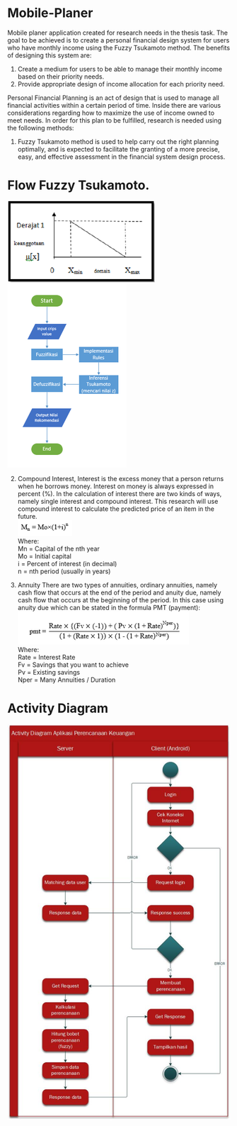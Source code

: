 # Mobile-Planer
Mobile planer application created for research needs in the thesis task. The goal to be achieved is to create a personal financial design system for users who have monthly income using the Fuzzy Tsukamoto method.
The benefits of designing this system are:
1. Create a medium for users to be able to manage their monthly income based on their priority needs.
2. Provide appropriate design of income allocation for each priority need.

Personal Financial Planning is an act of design that is used to manage all financial activities within a certain period of time. Inside there are various considerations regarding how to maximize the use of income owned to meet needs.
In order for this plan to be fulfilled, research is needed using the following methods:

1. Fuzzy Tsukamoto method is used to help carry out the right planning optimally, and is expected to facilitate the granting of a more precise, easy, and effective assessment in the financial system design process. 

# Flow Fuzzy Tsukamoto. 

![alt text](https://github.com/supra-yogi/mobile-planer/blob/master/Linear%20Fuzzy.png)
![alt text](https://github.com/supra-yogi/mobile-planer/blob/master/Flowchart.PNG)

2. Compound Interest, Interest is the excess money that a person returns when he borrows money. Interest on money is always expressed in percent (%). In the calculation of interest there are two kinds of ways, namely single interest and compound interest. This research will use compound interest to calculate the predicted price of an item in the future. <br>
![alt text](https://github.com/supra-yogi/mobile-planer/blob/master/Compound%20Interest.PNG) <br>
Where: <br>
Mn = Capital of the nth year <br>
Mo = Initial capital <br>
i = Percent of interest (in decimal) <br>
n = nth period (usually in years) <br>

3. Annuity
There are two types of annuities, ordinary annuities, namely cash flow that occurs at the end of the period and anuity due, namely cash flow that occurs at the beginning of the period. In this case using anuity due which can be stated in the formula PMT (payment): <br>
![alt text](https://github.com/supra-yogi/mobile-planer/blob/master/Annuity.PNG) <br>
Where: <br>
Rate = Interest Rate <br>
Fv = Savings that you want to achieve <br>
Pv = Existing savings <br>
Nper = Many Annuities / Duration <br>

# Activity Diagram
![alt text](https://github.com/supra-yogi/mobile-planer/blob/master/Activity%20Diagram.jpg) <br>
